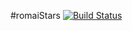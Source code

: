#romaiStars
[![Build Status](https://travis-ci.org/RomainGoncalves/romaiStars.svg?branch=master)](https://travis-ci.org/RomainGoncalves/romaiStars)